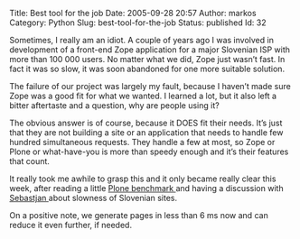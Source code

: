 Title: Best tool for the job
Date: 2005-09-28 20:57
Author: markos
Category: Python
Slug: best-tool-for-the-job
Status: published
Id: 32

<div>
 <p>
  Sometimes, I really am an idiot. A couple of years ago I was involved in development of a front-end Zope application for a major Slovenian ISP with more than 100 000 users. No matter what we did, Zope just wasn’t fast. In fact it was so slow, it was soon abandoned for one more suitable solution.
 </p>
 <p>
  The failure of our project was largely my fault, because I haven’t made sure Zope was a good fit for what we wanted. I learned a lot, but it also left a bitter aftertaste and a question, why are people using it?
 </p>
 <p>
  The obvious answer is of course, because it DOES fit their needs. It’s just that they are not building a site or an application that needs to handle few hundred simultaneous requests. They handle a few at most, so Zope or Plone or what-have-you is more than speedy enough and it’s their features that count.
 </p>
 <p>
  It really took me awhile to grasp this and it only became really clear this week, after reading a little
  <a href="http://www.larsen-b.com/Article/217.html">
   Plone benchmark
  </a>
  and having a discussion with
  <a href="http://seba.antiwisdom.com" title="Sebastjan's blog">
   Sebastjan
  </a>
  about slowness of Slovenian sites.
 </p>
 <p>
  On a positive note, we generate pages in less than 6 ms now and can reduce it even further, if needed.
 </p>
</div>
